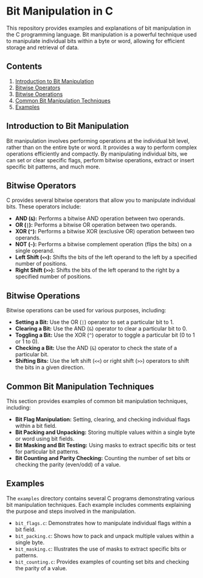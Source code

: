 # Bit Manipulation in C

This repository provides examples and explanations of bit manipulation in the C programming language. Bit manipulation is a powerful technique used to manipulate individual bits within a byte or word, allowing for efficient storage and retrieval of data.

## Contents

1. [Introduction to Bit Manipulation](#introduction-to-bit-manipulation)
2. [Bitwise Operators](#bitwise-operators)
3. [Bitwise Operations](#bitwise-operations)
4. [Common Bit Manipulation Techniques](#common-bit-manipulation-techniques)
5. [Examples](#examples)

## Introduction to Bit Manipulation

Bit manipulation involves performing operations at the individual bit level, rather than on the entire byte or word. It provides a way to perform complex operations efficiently and compactly. By manipulating individual bits, we can set or clear specific flags, perform bitwise operations, extract or insert specific bit patterns, and much more.

## Bitwise Operators

C provides several bitwise operators that allow you to manipulate individual bits. These operators include:

- **AND (`&`):** Performs a bitwise AND operation between two operands.
- **OR (`|`):** Performs a bitwise OR operation between two operands.
- **XOR (`^`):** Performs a bitwise XOR (exclusive OR) operation between two operands.
- **NOT (`~`):** Performs a bitwise complement operation (flips the bits) on a single operand.
- **Left Shift (`<<`):** Shifts the bits of the left operand to the left by a specified number of positions.
- **Right Shift (`>>`):** Shifts the bits of the left operand to the right by a specified number of positions.

## Bitwise Operations

Bitwise operations can be used for various purposes, including:

- **Setting a Bit:** Use the OR (`|`) operator to set a particular bit to 1.
- **Clearing a Bit:** Use the AND (`&`) operator to clear a particular bit to 0.
- **Toggling a Bit:** Use the XOR (`^`) operator to toggle a particular bit (0 to 1 or 1 to 0).
- **Checking a Bit:** Use the AND (`&`) operator to check the state of a particular bit.
- **Shifting Bits:** Use the left shift (`<<`) or right shift (`>>`) operators to shift the bits in a given direction.

## Common Bit Manipulation Techniques

This section provides examples of common bit manipulation techniques, including:

- **Bit Flag Manipulation:** Setting, clearing, and checking individual flags within a bit field.
- **Bit Packing and Unpacking:** Storing multiple values within a single byte or word using bit fields.
- **Bit Masking and Bit Testing:** Using masks to extract specific bits or test for particular bit patterns.
- **Bit Counting and Parity Checking:** Counting the number of set bits or checking the parity (even/odd) of a value.

## Examples

The `examples` directory contains several C programs demonstrating various bit manipulation techniques. Each example includes comments explaining the purpose and steps involved in the manipulation.

- `bit_flags.c`: Demonstrates how to manipulate individual flags within a bit field.
- `bit_packing.c`: Shows how to pack and unpack multiple values within a single byte.
- `bit_masking.c`: Illustrates the use of masks to extract specific bits or patterns.
- `bit_counting.c`: Provides examples of counting set bits and checking the parity of a value.

